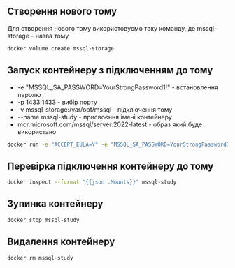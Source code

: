 ## Створення нового тому
Для створення нового тому використовуємо таку команду, 
де mssql-storage - назва тому
```sh
docker volume create mssql-storage 
```

## Запуск контейнеру з підключенням до тому
 - -e "MSSQL_SA_PASSWORD=YourStrongPassword1!" - встановлення паролю
 - -p 1433:1433 - вибір порту
 - -v mssql-storage:/var/opt/mssql - підключення тому
 - --name mssql-study - присвоєння імені контейнеру 
 - mcr.microsoft.com/mssql/server:2022-latest - образ який буде використано
```sh
docker run -e "ACCEPT_EULA=Y" -e "MSSQL_SA_PASSWORD=YourStrongPassword1!" -p 1433:1433 -v mssql-storage:/var/opt/mssql --name mssql-study -d mcr.microsoft.com/mssql/server:2022-latest
```
## Перевірка підключення контейнеру до тому
```sh
docker inspect --format "{{json .Mounts}}" mssql-study
```

## Зупинка контейнеру
```sh
docker stop mssql-study
```

## Видалення контейнеру
```sh
docker rm mssql-study 
```


